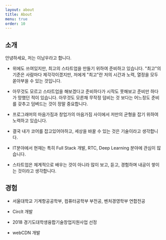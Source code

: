 ```yaml
---
layout: about
title: About
menu: true
order: 10
---
```


소개
-------------

안녕하세요, 저는 이남우라고 합니다.

- 위에도 쓰여있지만, 최고의 스타트업을 만들기 위하여 준비하고 있습니다. "최고"의 기준은 사람마다 제각각이겠지만, 저에게 "최고"란 저의 시간과 노력, 열정을 모두 쏟아부을 수 있는 것입니다.

- 아무것도 모르고 스타트업을 해보겠다고 준비하다가 시작도 못해보고 준비만 하다가 망했던 적이 있습니다. 아무것도 모른채 무작정 덤비는 것 보다는 어느정도 준비를 갖추고 덤벼드는 것이 정말 중요합니다.

- 프로그래머의 마음가짐과 창업가의 마음가짐 사이에서 저만의 균형을 잡기 위하여 노력하고 있습니다.

- 결국 내가 코어를 잡고있어야하고, 세상을 바꿀 수 있는 것은 기술이라고 생각합니다.

- IT분야에서 현재는 특히 Full Stack 개발, RTC, Deep Learning 분야에 관심이 많습니다.

- 스타트업은 체계적으로 배우는 것이 아니라 많이 보고, 듣고, 경험하며 내공이 쌓이는 것이라고 생각합니다.

경험
-------------

- 서울대학교 기계항공공학부, 컴퓨터공학부 부전공, 벤처경영학부 연합전공

- Circlt 개발

- 2018 경기도대학생융합기술창업지원사업 선정

- webCDN 개발